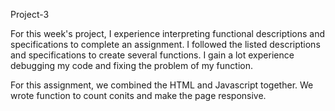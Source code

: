 Project-3

For this week's project, I experience interpreting functional descriptions and specifications to complete an assignment. I followed the listed descriptions and specifications to create several functions. I gain a lot experience debugging my code and fixing the problem of my function. 

For this assignment, we combined the HTML and Javascript together. We wrote function to count conits and make the page responsive. 
